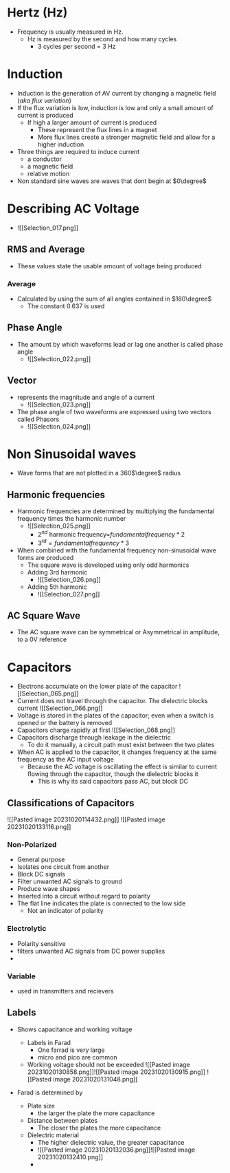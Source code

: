 # Hertz (Hz)
- Frequency is usually measured in Hz. 
	- Hz is measured by the second and how many cycles
		- 3 cycles per second = 3 Hz

# Induction
- Induction is the generation of AV current by changing a magnetic field (*aka flux variation*)
- If the flux variation is low, induction is low and only a small amount of current is produced 
	- If high a larger amount of current is produced
		- These represent the flux lines in a magnet
		- More flux lines create a stronger magnetic field and allow for a higher induction
- Three things are required to induce current
	- a conductor
	- a magnetic field
	- relative motion
- Non standard sine waves are waves that dont begin at $0\degree$ 

# Describing AC Voltage
- ![[Selection_017.png]]
## RMS and Average
- These values state the usable amount of voltage being produced

### Average

-  Calculated by using the sum of all angles contained in $180\degree$ 
	- The constant $0.637$ is used

## Phase Angle
- The amount by which waveforms lead or lag one another is called phase angle
	- ![[Selection_022.png]]

## Vector
- represents the magnitude and angle of a current
	- ![[Selection_023.png]]
- The phase angle of two waveforms are expressed using two vectors called Phasors
	- ![[Selection_024.png]]

# Non Sinusoidal waves
- Wave forms that are not plotted in a 360$\degree$ radius

## Harmonic frequencies 
- Harmonic frequencies are determined by multiplying the fundamental frequency times the harmonic number
	- ![[Selection_025.png]]
		- $2^{nd}$ harmonic frequency=$fundamental frequency *2$
		- $3^{rd} = fundamental frequency*3$
- When combined with the fundamental frequency non-sinusoidal wave forms are produced
	- The square wave is developed using only odd harmonics
	- Adding 3rd harmonic
		- ![[Selection_026.png]]
	- Adding 5th harmonic
		- ![[Selection_027.png]]
## AC Square Wave
- The AC square wave can be symmetrical or Asymmetrical in amplitude, to a 0V reference

# Capacitors

- Electrons accumulate on the lower plate of the capacitor
![[Selection_065.png]]
- Current does not travel through the capacitor. The dielectric blocks current
![[Selection_066.png]]
- Voltage is stored in the plates of the capacitor; even when a switch is opened or the battery is removed
- Capacitors charge rapidly at first
![[Selection_068.png]]
- Capacitors discharge through leakage in the dielectric
	- To do it manually, a circuit path must exist between the two plates
- When AC is applied to the capacitor, it changes frequency at the same frequency as the AC input voltage
	- Because the AC voltage is oscillating the effect is similar to current flowing through the capacitor, though the dielectric blocks it
		- This is why its said capacitors pass AC, but block DC

## Classifications of Capacitors
![[Pasted image 20231020114432.png]]
![[Pasted image 20231020133116.png]]
### Non-Polarized

- General purpose
- Isolates one circuit from another
- Block DC signals
- Filter unwanted AC signals to ground
- Produce wave shapes
- Inserted into a circuit without regard to polarity
- The flat line indicates the plate is connected to the low side
	- Not an indicator of polarity

### Electrolytic

- Polarity sensitive
- filters unwanted AC signals from DC power supplies
- 

### Variable
- used in transmitters and recievers

## Labels

- Shows capacitance and working voltage
	- Labels in Farad
		- One farrad is very large
		- micro and pico are common
	- Working voltage should not be exceeded
![[Pasted image 20231020130858.png]]![[Pasted image 20231020130915.png]]
![[Pasted image 20231020131048.png]]

- Farad is determined by
	- Plate size
		- the larger the plate the more capacitance
	- Distance between plates
		- The closer the plates the more capacitance
	- Dielectric material
		- The higher dielectric value, the greater capacitance
		- ![[Pasted image 20231020132036.png]]![[Pasted image 20231020132410.png]]
		- 